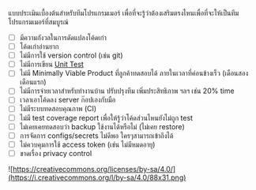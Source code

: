 แบบประเมินเบื้องต้นสำหรับทีมโปรแกรมเมอร์ เพื่อที่จะรู้ว่าต้องเสริมตรงไหนเพื่อที่จะให้เป็นทีมโปรแกรมเมอร์ที่สมบูรณ์

- [ ] มีความกังวลในการดัดแปลงโค้ดเก่า
- [ ] โค้ดเก่าอ่านยาก
- [ ] ไม่มีการใช้  version control (เช่น  git)
- [ ] ไม่มีการเขียน [Unit Test](https://life.wongnai.com/%E0%B9%81%E0%B8%99%E0%B8%A7%E0%B8%84%E0%B8%B4%E0%B8%94%E0%B8%81%E0%B8%B2%E0%B8%A3%E0%B9%80%E0%B8%82%E0%B8%B5%E0%B8%A2%E0%B8%99-unit-test-b5f89ef871b0)
- [ ] ไม่มี Minimally Viable Product ที่ลูกค้าทดสอบได้ ภายในเวลาที่ค่อนข้างเร็ว (เดือนสองเดือนแรก)
- [ ] ไม่มีการจ่ายเวลาสำหรับทำงานบ้าน ปรับปรุงทีม เพิ่มประสิทธิภาพ ฯลฯ เช่น 20% time
- [ ] เวลาเอาโค้ดลง server ก๊อปเองกับมือ
- [ ] ไม่มีระบบทดสอบคุณภาพ (CI)
- [ ] ไม่มี test coverage report เพื่อให้รู้ว่าโค้ดส่วนไหนยังไม่ถูก test
- [ ] ไม่เคยเคยทดสอบว่า backup ใช้งานได้หรือไม่ (ไม่เคย restore)
- [ ] การจัดการ configs/secrets ไม่ดีพอ ใครๆสามารถเข้าถึงได้
- [ ] ไม่ควบคุมการใช้ access token (เช่น ไม่มีหมดอายุ)
- [ ] ขาดเรื่อง privacy control

![https://creativecommons.org/licenses/by-sa/4.0/](https://i.creativecommons.org/l/by-sa/4.0/88x31.png)
